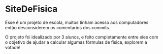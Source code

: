 # SiteDeFisica

Esse é um projeto de escola, muitos tinham acesso aos computadores então desconsiderem os comentarios dos commits.

O projeto foi idealizado por 3 alunos, e feito completamente entre eles com o objetivo de ajudar a calcular algumas fórmulas de fisica, explorem a votade!
